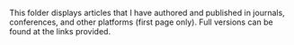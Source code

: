 This folder displays articles that I have authored and published in journals, conferences, and other platforms (first page only).
Full versions can be found at the links provided.
